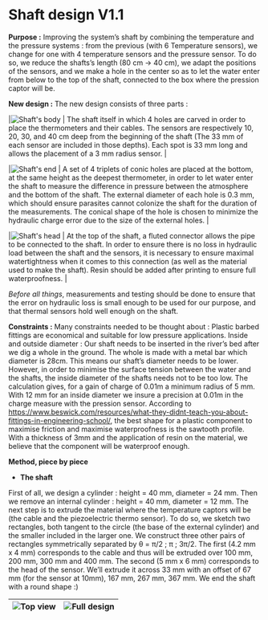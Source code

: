 # Shaft design V1.1

**Purpose :**
Improving the system’s shaft by combining the temperature and the pressure systems : from the previous (with 6 Temperature sensors), we change for one with 4 temperature sensors and the pressure sensor. To do so, we reduce the shafts’s length (80 cm → 40 cm), we adapt the positions of the sensors, and we make a hole in the center so as to let the water enter from below to the top of the shaft, connected to the box where the pression captor will be.

**New design :** The new design consists of three parts : 

|![Shaft's body](Shaft_body.png)    | The shaft itself in which 4 holes are carved in order to place the thermometers and their cables. The sensors are respectively 10, 20, 30, and 40 cm deep from the beginning of the shaft (The 33 mm of each sensor are included in those depths). Each spot is 33 mm long and allows the placement of a 3 mm radius sensor.                                                                           |


|![Shaft's end](Shaft_end.png)      |   A set of 4 triplets of conic holes are placed at the bottom, at the same height as the deepest thermometer, in order to let water enter the shaft to measure the difference in pressure between the atmosphere and the bottom of the shaft. The external diameter of each hole is 0.3 mm, which should ensure parasites cannot colonize the shaft for the duration of the measurements. The conical shape of the hole is chosen to minimize the hydraulic charge error due to the size of the external holes.                                                               |


|![Shaft's head](Shaft_head.png)     |     At the top of the shaft, a fluted connector allows the pipe to be connected to the shaft. In order to ensure there is no loss in hydraulic load between the shaft and the sensors, it is necessary to ensure maximal watertightness when it comes to this connection (as well as the material used to make the shaft). Resin should be added after printing to ensure full waterproofness.       |



_Before all things_, measurements and testing should be done to ensure that the error on hydraulic loss is small enough to be used for our purpose, and that thermal sensors hold well enough on the shaft. 

**Constraints :** Many constraints needed to be thought about : 
Plastic barbed fittings are economical and suitable for low pressure applications.
Inside and outside diameter : Our shaft needs to be inserted in the river’s bed after we dig a whole in the ground. The whole is made with a metal bar which diameter is 28cm. This means our shaft’s diameter needs to be lower. However, in order to minimise the surface tension between the water and the shafts, the inside diameter of the shafts needs not to be too low. The calculation gives, for a gain of charge of 0.01m a minimum radius of 5 mm. With 12 mm for an inside diameter we insure a precision at 0.01m in the charge measure with the pression sensor.
According to https://www.beswick.com/resources/what-they-didnt-teach-you-about-fittings-in-engineering-school/, the best shape for a plastic component to maximise friction and maximise waterproofness is the sawtooth profile. 
With a thickness of 3mm and the application of resin on the material, we believe that the component will be waterproof enough.

**Method, piece by piece**

+ **The shaft**

First of all, we design a cylinder : height = 40 mm, diameter = 24 mm. Then we remove an internal cylinder : height = 40 mm, diameter = 12 mm. 
The next step is to extrude the material where the temperature captors will be (the cable and the piezoelectric thermo sensor). To do so, we sketch two rectangles, both tangent to the circle (the base of the external cylinder) and the smaller included in the larger one. We construct three other pairs of rectangles symmetrically separated by θ = π/2 ; π ; 3π/2.
The first (4.2 mm x 4 mm) corresponds to the cable and thus will be extruded over 100 mm, 200 mm, 300 mm and 400 mm. The second (5 mm x 6 mm) corresponds to the head of the sensor. We’ll extrude it across 33 mm with an offset of 67 mm (for the sensor at 10mm), 167 mm, 267 mm, 367 mm.
We end the shaft with a round shape :)


|![Top view](Shaft_Top_View.png)|![Full design](Shaft_design.png)|
|-------------------------------|--------------------------------|




